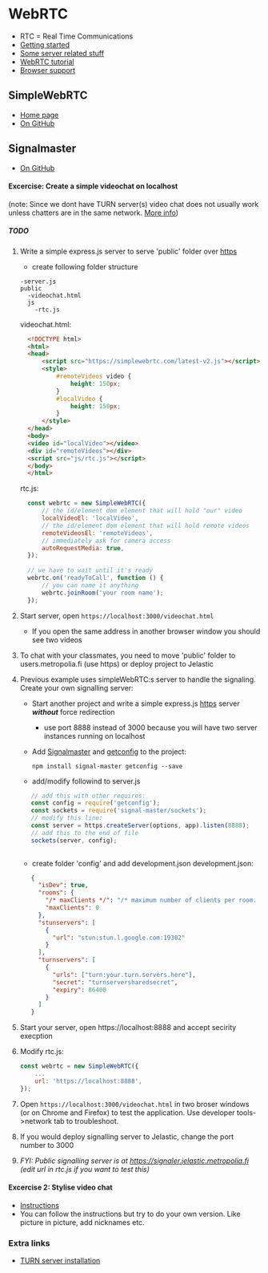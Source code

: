 # WebRTC
  * RTC = Real Time Communications
  * [Getting started](https://www.html5rocks.com/en/tutorials/webrtc/basics/)
  * [Some server related stuff](https://www.html5rocks.com/en/tutorials/webrtc/basics/)
  * [WebRTC tutorial](https://codelabs.developers.google.com/codelabs/webrtc-web/#0)
  * [Browser support](http://iswebrtcreadyyet.com/)
  
## SimpleWebRTC
  * [Home page](https://simplewebrtc.com/)
  * [On GitHub](https://github.com/andyet/SimpleWebRTC)
  
## Signalmaster
  * [On GitHub](https://github.com/andyet/signalmaster)
  
#### Excercise: Create a simple videochat on localhost
(note: Since we dont have TURN server(s) video chat does not usually work unless chatters are in the same network. [More info](https://www.html5rocks.com/en/tutorials/webrtc/infrastructure/#after-signaling-using-ice-to-cope-with-nats-and-firewalls))
##### TODO  
  1. Write a simple express.js server to serve 'public' folder over [https](https://github.com/ilkkamtk/SSSF-course/blob/master/Slides/Week3/W3-4-https-passport.md)
     * create following folder structure
     ```
     -server.js
     public
       -videochat.html
       js
         -rtc.js
     ```
      
      videochat.html:
      ```html
        <!DOCTYPE html>
        <html>
        <head>
            <script src="https://simplewebrtc.com/latest-v2.js"></script>
            <style>
                #remoteVideos video {
                    height: 150px;
                }
                #localVideo {
                    height: 150px;
                }
            </style>
        </head>
        <body>
        <video id="localVideo"></video>
        <div id="remoteVideos"></div>
        <script src="js/rtc.js"></script>
        </body>
        </html>
      ```
      rtc.js:
      ```javascript
        const webrtc = new SimpleWebRTC({
            // the id/element dom element that will hold "our" video
            localVideoEl: 'localVideo',
            // the id/element dom element that will hold remote videos
            remoteVideosEl: 'remoteVideos',
            // immediately ask for camera access
            autoRequestMedia: true,
        });
        
        // we have to wait until it's ready
        webrtc.on('readyToCall', function () {
            // you can name it anything
            webrtc.joinRoom('your room name');
        });
      ```
  2. Start server, open `https://localhost:3000/videochat.html`
     * If you open the same address in another browser window you should see two videos
  3. To chat with your classmates, you need to move 'public' folder to users.metropolia.fi (use https) or deploy project to Jelastic
  4. Previous example uses simpleWebRTC:s server to handle the signaling. Create your own signalling server:
     * Start another project and write a simple express.js [https](https://github.com/ilkkamtk/SSSF-course/blob/master/Slides/Week3/W3-4-https-passport.md) server **_without_** force redirection
        * use port 8888 instead of 3000 because you will have two server instances running on localhost
     * Add [Signalmaster](https://github.com/andyet/signalmaster) and [getconfig](https://github.com/HenrikJoreteg/getconfig) to the project:
      
       `npm install signal-master getconfig --save`
       
     * add/modify followind to server.js
     ```javascript
        // add this with other requires:
        const config = require('getconfig');
        const sockets = require('signal-master/sockets');
        // modify this line:
        const server = https.createServer(options, app).listen(8888);
        // add this to the end of file
        sockets(server, config);   
       
     ```
     * create folder 'config' and add development.json
     development.json:
     ```json
        {
          "isDev": true,
          "rooms": {
            "/* maxClients */": "/* maximum number of clients per room. 0 = no limit */",
            "maxClients": 0
          },
          "stunservers": [
            {
              "url": "stun:stun.l.google.com:19302"
            }
          ],
          "turnservers": [
            {
              "urls": ["turn:your.turn.servers.here"],
              "secret": "turnserversharedsecret",
              "expiry": 86400
            }
          ]
        }
     ```
   5. Start your server, open https://localhost:8888 and accept secirity execption
   6. Modify rtc.js:
      ```javascript
      const webrtc = new SimpleWebRTC({
          ...
          url: 'https://localhost:8888',
      });
      ```
   7. Open `https://localhost:3000/videochat.html` in two broser windows (or on Chrome and Firefox) to test the application. Use developer tools->network tab to troubleshoot.
   8. If you would deploy signalling server to Jelastic, change the port number to 3000
   9. _FYI: Public signalling server is at https://signaler.jelastic.metropolia.fi (edit url in rtc.js if you want to test this)_
    
#### Excercise 2: Stylise video chat
  * [Instructions](https://simplewebrtc.com/notsosimple.html)
  * You can follow the instructions but try to do your own version. Like picture in picture, add nicknames etc.
  
### Extra links
  * [TURN server installation](https://github.com/alongubkin/phonertc/wiki/Installation)
